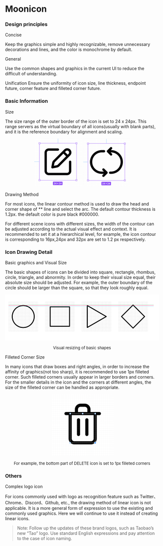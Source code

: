 # Moonicon

### Design principles

Concise

Keep the graphics simple and highly recognizable, remove unnecessary decorations and lines, and the color is monochrome by default.

General

Use the common shapes and graphics in the current UI to reduce the difficult of understanding.

Unification
Ensure the uniformity of icon size, line thickness, endpoint future, corner feature and filleted corner future.

### Basic Information

Size

The size range of the outer border of the icon is set to 24 x 24px. This range servers as the virtual boundary of all icons(usually with blank parts), and it is the reference boundary for alignment and scaling.

<div align="center">
    <img src="./images/edit.png" alt="">
    <img src="./images/refresh.png" alt="">
</div>

Drawing Method

For most icons, the linear contour method is used to draw the head and corner shape of ** line and select the arc. The default contour thickness is 1.2px. the default color is pure black #000000.

For different scene icons with different sizes, the width of the contour can be adjusted according to the actual visual effect and context. It is recommended to set it at a hierarchical level, for example, the icon contour is corresponding to 16px,24px and 32px are set to 1.2 px respectively.

### Icon Drawing Detail

Basic graphics and Visual Size

The basic shapes of icons can be divided into square, rectangle, rhombus, circle, triangle, and abnormity. In order to keep their visual size equal, their absolute size should be adjusted. For example, the outer boundary of the circle should be larger than the square, so that they look roughly equal.

<div align="center">
    <img src="./images/size.png" alt="">
    <p style="font-size: 13px;">Visual resizing of basic shapes</p>
</div>


Filleted Corner Size

In many icons that draw boxes and right angles, in order to increase the affinity of graphics(not too sharp), it is recommended to use 1px filleted corner. Such filleted corners usually appear in larger borders and corners. For the smaller details in the icon and the corners at different angles, the size of the filleted corner can be handled as appropriate.

<div align="center">
    <img src="./images/delete.png" alt="">
    <p style="font-size: 13px;">For example, the bottom part of DELETE icon is set to 1px filleted corners 
    </p>
</div>

### Others

Complex logo icon

For icons commonly used with logo as recognition feature such as Twitter、Chrome、Discord、Github, etc., the drawing method of linear icon is not applicable. It is a more general form of expression to use the existing and commonly used graphics. Here we will continue to use it instead of creating linear icons.

> Note:
> Follow up the updates of these brand logos, such as Taobao’s new “Tao” logo.
> Use standard English expressions and pay attention to the case of icon naming.

